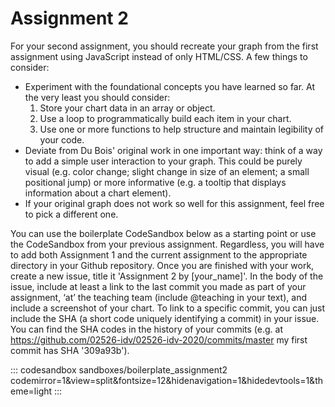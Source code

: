 # Assignment 2

For your second assignment, you should recreate your graph from the first assignment using JavaScript instead of only HTML/CSS. A few things to consider:

- Experiment with the foundational concepts you have learned so far. At the very least you should consider:
  1. Store your chart data in an array or object.
  2. Use a loop to programmatically build each item in your chart.
  3. Use one or more functions to help structure and maintain legibility of your code.
- Deviate from Du Bois' original work in one important way: think of a way to add a simple user interaction to your graph. This could be purely visual (e.g. color change; slight change in size of an element; a small positional jump) or more informative (e.g. a tooltip that displays information about a chart element).
- If your original graph does not work so well for this assignment, feel free to pick a different one.


You can use the boilerplate CodeSandbox below as a starting point or use the CodeSandbox from your previous assignment. Regardless, you will have to add both Assignment 1 and the current assignment to the appropriate directory in your Github repository. Once you are finished with your work, create a new issue, title it 'Assignment 2 by [your_name]'. In the body of the issue, include at least a link to the last commit you made as part of your assignment, ‘at’ the teaching team (include @teaching in your text), and include a screenshot of your chart. To link to a specific commit, you can just include the SHA (a short code uniquely identifying a commit) in your issue. You can find the SHA codes in the history of your commits (e.g. at https://github.com/02526-idv/02526-idv-2020/commits/master my first commit has SHA '309a93b').

::: codesandbox sandboxes/boilerplate_assignment2 codemirror=1&view=split&fontsize=12&hidenavigation=1&hidedevtools=1&theme=light
:::